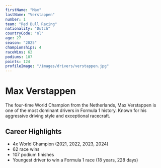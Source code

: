 ```yaml
---
firstName: "Max"
lastName: "Verstappen"
number: 1
team: "Red Bull Racing"
nationality: "Dutch"
countryCode: "nl"
age: 27
season: "2025"
championships: 4
raceWins: 62
podiums: 107
points: 124
profileImage: "/images/drivers/verstappen.jpg"
---
```


# Max Verstappen

The four-time World Champion from the Netherlands, Max Verstappen is one of the most dominant drivers in Formula 1 history. Known for his aggressive driving style and exceptional racecraft.

## Career Highlights

- 4x World Champion (2021, 2022, 2023, 2024)
- 62 race wins
- 107 podium finishes
- Youngest driver to win a Formula 1 race (18 years, 228 days)
